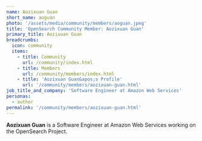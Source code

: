 ```yaml
---
name: Aozixuan Guan
short_name: aoguan
photo: '/assets/media/community/members/aoguan.jpeg'
title: 'OpenSearch Community Member: Aozixuan Guan'
primary_title: Aozixuan Guan
breadcrumbs:
  icon: community
  items:
    - title: Community
      url: /community/index.html
    - title: Members
      url: /community/members/index.html
    - title: 'Aozixuan Guan&apos;s Profile'
      url: '/community/members/aozixuan-guan.html'
job_title_and_company: 'Software Engineer at Amazon Web Services'
personas:
  - author
permalink: '/community/members/aozixuan-guan.html'
---
```


**Aozixuan Guan** is a Software Engineer at Amazon Web Services working on the OpenSearch Project.